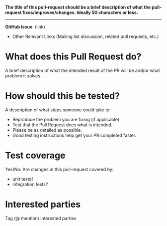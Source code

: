 **The title of this pull-request should be a brief description of what the pull-request fixes/improves/changes. Ideally 50 characters or less.**
* * *

**GitHub Issue**: (link)

* Other Relevant Links (Mailing list discussion, related pull requests, etc.)

# What does this Pull Request do?
A brief description of what the intended result of the PR will be and/or what problem it solves.

# How should this be tested?

A description of what steps someone could take to:
* Reproduce the problem you are fixing (if applicable)
* Test that the Pull Request does what is intended.
* Please be as detailed as possible.
* Good testing instructions help get your PR completed faster.

# Test coverage
Yes/No: Are changes in this pull-request covered by:
- unit tests?
- integration tests?

# Interested parties
Tag (@ mention) interested parties
